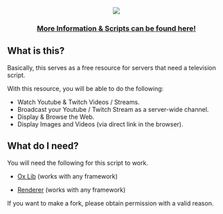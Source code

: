 <div align='center'><img src='https://user-images.githubusercontent.com/111543470/198868741-d78353cf-0576-4f2e-8554-1f7e4ef4c986.png'/></div>
<div align='center'><h3><a href='https://picklemods.com/'>More Information & Scripts can be found here!</a></h3></div>

## What is this?

Basically, this serves as a free resource for servers that need a television script.

With this resource, you will be able to do the following:

- Watch Youtube & Twitch Videos / Streams.
- Broadcast your Youtube / Twitch Stream as a server-wide channel.
- Display & Browse the Web.
- Display Images and Videos (via direct link in the browser).

## What do I need?

You will need the following for this script to work.

- [Ox Lib](https://github.com/overextended/ox_lib/releases) (works with any framework)

- [Renderer](https://forum.cfx.re/t/release-generic-dui-2d-3d-renderer/131208) (works with any framework)

If you want to make a fork, please obtain permission with a valid reason.

